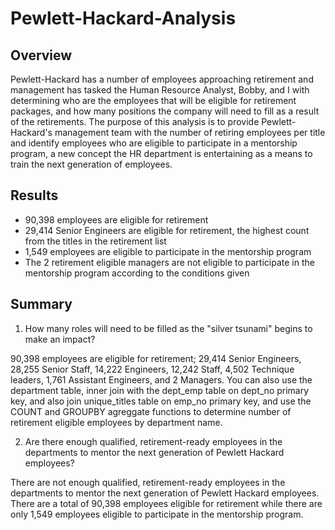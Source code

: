 # Pewlett-Hackard-Analysis

## Overview

Pewlett-Hackard has a number of employees approaching retirement and management has tasked the Human Resource Analyst, Bobby, and I with determining who are the employees that will be eligible for retirement packages, and how many positions the company will need to fill as a result of the retirements. The purpose of this analysis is to provide Pewlett-Hackard's management team with the number of retiring employees per title and identify employees who are eligible to participate in a mentorship program, a new concept the HR department is entertaining as a means to train the next generation of employees. 

## Results

* 90,398 employees are eligible for retirement
* 29,414 Senior Engineers are eligible for retirement, the highest count from the titles in the retirement list
* 1,549 employees are eligible to participate in the mentorship program
* The 2 retirement eligible managers are not eligible to participate in the mentorship program according to the conditions given

## Summary

1. How many roles will need to be filled as the "silver tsunami" begins to make an impact?

90,398 employees are eligible for retirement; 29,414 Senior Engineers, 28,255 Senior Staff, 14,222 Engineers, 12,242 Staff, 4,502 Technique leaders, 1,761 Assistant Engineers, and 2 Managers. You can also use the department table, inner join with the dept_emp table on dept_no primary key, and also join unique_titles table on emp_no primary key, and use the COUNT and GROUPBY agreggate functions to determine number of retirement eligible employees by department name.

2. Are there enough qualified, retirement-ready employees in the departments to mentor the next generation of Pewlett Hackard employees?

There are not enough qualified, retirement-ready employees in the departments to mentor the next generation of Pewlett Hackard employees. There are a total of 90,398 employees eligible for retirement while there are only 1,549 employees eligible to participate in the mentorship program. 